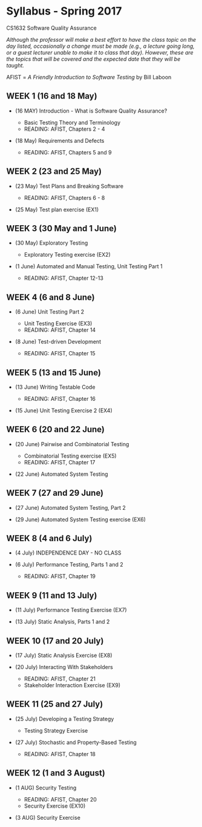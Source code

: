 # Syllabus - Spring 2017
CS1632 Software Quality Assurance

_Although the professor will make a best effort to have the class topic on the day listed, occasionally a change must be made (e.g., a lecture going long, or a guest lecturer unable to make it to class that day).  However, these are the topics that will be covered and the expected date that they will be taught._

AFIST = _A Friendly Introduction to Software Testing_ by Bill Laboon

## WEEK 1 (16 and 18 May)
* (16 MAY) Introduction - What is Software Quality Assurance?
  * Basic Testing Theory and Terminology
  * READING: AFIST, Chapters 2 - 4

* (18 May) Requirements and Defects
  * READING: AFIST, Chapters 5 and 9

## WEEK 2 (23 and 25 May)

* (23 May) Test Plans and Breaking Software
  * READING: AFIST, Chapters 6 - 8

* (25 May) Test plan exercise (EX1)

## WEEK 3 (30 May and 1 June)

* (30 May) Exploratory Testing
  * Exploratory Testing exercise (EX2)

* (1 June) Automated and Manual Testing, Unit Testing Part 1
  * READING: AFIST, Chapter 12-13

## WEEK 4 (6 and 8 June)

* (6 June) Unit Testing Part 2
  * Unit Testing Exercise (EX3)
  * READING: AFIST, Chapter 14

* (8 June) Test-driven Development
  * READING: AFIST, Chapter 15

## WEEK 5 (13 and 15 June)

* (13 June) Writing Testable Code
  * READING: AFIST, Chapter 16

* (15 June) Unit Testing Exercise 2 (EX4)

## WEEK 6 (20 and 22 June)

* (20 June) Pairwise and Combinatorial Testing
  * Combinatorial Testing exercise (EX5)
  * READING: AFIST, Chapter 17

* (22 June) Automated System Testing

## WEEK 7 (27 and 29 June)

* (27 June) Automated System Testing, Part 2

* (29 June) Automated System Testing exercise (EX6)

## WEEK 8 (4 and 6 July)

* (4 July) INDEPENDENCE DAY - NO CLASS

* (6 July) Performance Testing, Parts 1 and 2
  * READING: AFIST, Chapter 19

## WEEK 9 (11 and 13 July)

* (11 July) Performance Testing Exercise (EX7)

* (13 July) Static Analysis, Parts 1 and 2

## WEEK 10 (17 and 20 July)

* (17 July) Static Analysis Exercise (EX8)

* (20 July) Interacting With Stakeholders
  * READING: AFIST, Chapter 21
  * Stakeholder Interaction Exercise (EX9)

## WEEK 11 (25 and 27 July)

* (25 July) Developing a Testing Strategy
  * Testing Strategy Exercise

* (27 July) Stochastic and Property-Based Testing
  * READING: AFIST, Chapter 18

## WEEK 12 (1 and 3 August)

* (1 AUG) Security Testing
  * READING: AFIST, Chapter 20
  * Security Exercise (EX10)

* (3 AUG) Security Exercise







